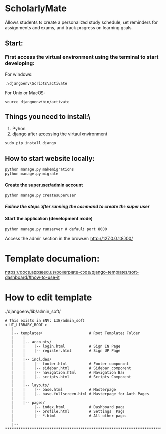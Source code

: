 # ScholarlyMate

Allows students to create a personalized study schedule, set reminders for assignments and exams, and track progress on learning goals.

## Start:

### First access the virtual environment using the terminal to start developing:

For windows:

```
.\djangoenv\Scripts\activate
```

For Unix or MacOS:

```
source djangoenv/bin/activate
```

## Things you need to install:\

1. Pyhon
2. django after accessing the virtaul environment

```
sudo pip install django
```

## How to start website locally:

```
python manage.py makemigrations
python manage.py migrate
```

#### Create the superuser/admin account

```
python manage.py createsuperuser
```

##### Follow the steps after running the command to create the super user

#### Start the application (development mode)

```
python manage.py runserver # default port 8000
```

Access the admin section in the browser: http://127.0.0.1:8000/

# Template documation:

https://docs.appseed.us/boilerplate-code/django-templates/soft-dashboard/#how-to-use-it

# How to edit template

./djangoenv/lib/admin_soft/

```
# This exists in ENV: LIB/admin_soft
< UI_LIBRARY_ROOT >
   |
   |-- templates/                     # Root Templates Folder
   |    |
   |    |-- accounts/
   |    |    |-- login.html           # Sign IN Page
   |    |    |-- register.html        # Sign UP Page
   |    |
   |    |-- includes/
   |    |    |-- footer.html          # Footer component
   |    |    |-- sidebar.html         # Sidebar component
   |    |    |-- navigation.html      # Navigation Bar
   |    |    |-- scripts.html         # Scripts Component
   |    |
   |    |-- layouts/
   |    |    |-- base.html            # Masterpage
   |    |    |-- base-fullscreen.html # Masterpage for Auth Pages
   |    |
   |    |-- pages/
   |         |-- index.html           # Dashboard page
   |         |-- profile.html         # Settings  Page
   |         |-- *.html               # All other pages
   |
   |-- ************************************************************************
```
